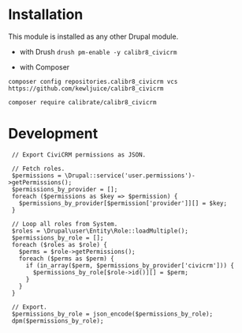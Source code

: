 # Installation
This module is installed as any other Drupal module.

- with Drush
```drush pm-enable -y calibr8_civicrm```

- with Composer

```composer config repositories.calibr8_civicrm vcs https://github.com/kewljuice/calibr8_civicrm```

```composer require calibrate/calibr8_civicrm ```

# Development

```
 // Export CiviCRM permissions as JSON.
 
 // Fetch roles.
 $permissions = \Drupal::service('user.permissions')->getPermissions();
 $permissions_by_provider = [];
 foreach ($permissions as $key => $permission) {
   $permissions_by_provider[$permission['provider']][] = $key;
 }

 // Loop all roles from System.
 $roles = \Drupal\user\Entity\Role::loadMultiple();
 $permissions_by_role = [];
 foreach ($roles as $role) {
   $perms = $role->getPermissions();
   foreach ($perms as $perm) {
     if (in_array($perm, $permissions_by_provider['civicrm'])) {
       $permissions_by_role[$role->id()][] = $perm;
     }
   }
 }
 
 // Export.
 $permissions_by_role = json_encode($permissions_by_role);
 dpm($permissions_by_role);
   
```